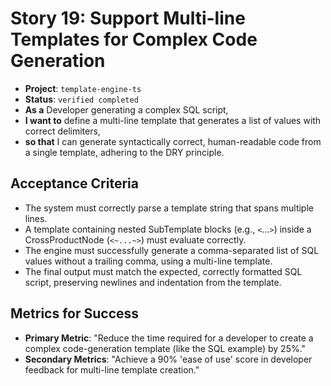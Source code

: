 # Story 19: Support Multi-line Templates for Complex Code Generation

- **Project**: `template-engine-ts`
- **Status**: `verified completed`
- **As a** Developer generating a complex SQL script,
- **I want to** define a multi-line template that generates a list of values with correct delimiters,
- **so that** I can generate syntactically correct, human-readable code from a single template, adhering to the DRY principle.

## Acceptance Criteria

- The system must correctly parse a template string that spans multiple lines.
- A template containing nested SubTemplate blocks (e.g., `<`...`>`) inside a CrossProductNode (`<~...~>`) must evaluate correctly.
- The engine must successfully generate a comma-separated list of SQL values without a trailing comma, using a multi-line template.
- The final output must match the expected, correctly formatted SQL script, preserving newlines and indentation from the template.

## Metrics for Success

- **Primary Metric**: "Reduce the time required for a developer to create a complex code-generation template (like the SQL example) by 25%."
- **Secondary Metrics**: "Achieve a 90% 'ease of use' score in developer feedback for multi-line template creation."
